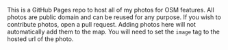 This is a GitHub Pages repo to host all of my photos for OSM features. All photos are public domain and can be reused for any purpose. If you wish to contribute photos, open a pull request. Adding photos here will not automatically add them to the map. You will need to set the `image` tag to the hosted url of the photo.
